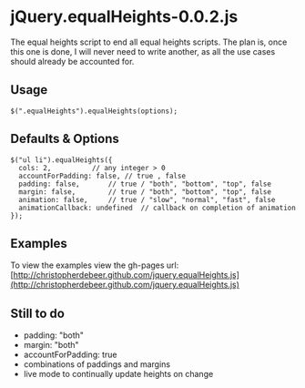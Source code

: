 jQuery.equalHeights-0.0.2.js
===============================

The equal heights script to end all equal heights scripts. The plan is, once this one is done, I will never need to write another, as all the use cases should already be accounted for.

Usage
-------


    $(".equalHeights").equalHeights(options);

Defaults & Options
------------------


    $("ul li").equalHeights({
      cols: 2,			// any integer > 0
      accountForPadding: false,	// true , false
      padding: false,		// true / "both", "bottom", "top", false
      margin: false,		// true / "both", "bottom", "top", false
      animation: false,		// true / "slow", "normal", "fast", false
      animationCallback: undefined	// callback on completion of animation
    });

Examples
--------

To view the examples view the gh-pages url: [http://christopherdebeer.github.com/jquery.equalHeights.js](http://christopherdebeer.github.com/jquery.equalHeights.js)



Still to do
-------------

 * padding: "both"
 * margin: "both"
 * accountForPadding: true
 * combinations of paddings and margins
 * live mode to continually update heights on change
